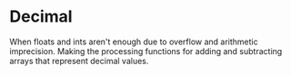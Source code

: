 # Decimal

When floats and ints aren't enough due to overflow and arithmetic imprecision. Making the processing functions for adding and subtracting arrays that represent decimal values.